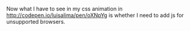 Now what I have to see in my css animation in http://codepen.io/luisalima/pen/oXNpYg is whether I need to add js for unsupported browsers.
